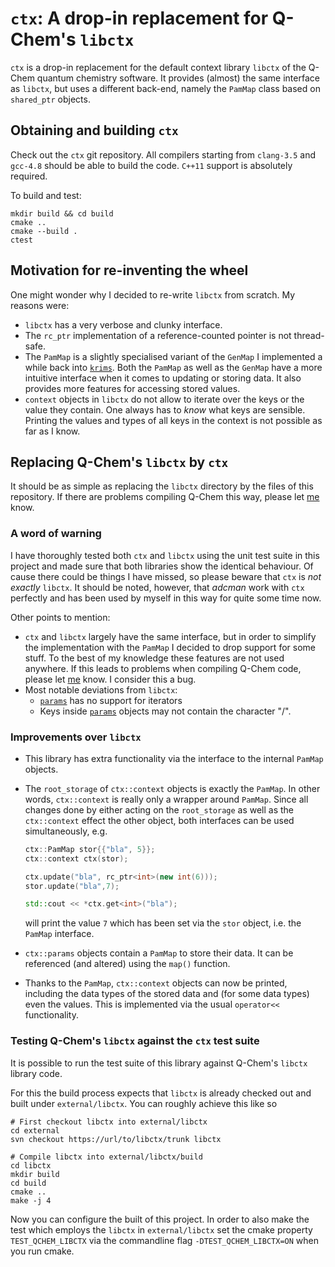 # ``ctx``: A drop-in replacement for Q-Chem's ``libctx``

``ctx`` is a drop-in replacement for the default context library ``libctx``
of the Q-Chem quantum chemistry software. It provides (almost) the same
interface as ``libctx``, but uses a different back-end, namely
the ``PamMap`` class based on `shared_ptr` objects.

## Obtaining and building ``ctx``
Check out the ``ctx`` git repository.
All compilers starting from ``clang-3.5`` and ``gcc-4.8`` should be able to build the code.
``C++11`` support is absolutely required.

To build and test:
```
mkdir build && cd build
cmake ..
cmake --build .
ctest
```

## Motivation for re-inventing the wheel
One might wonder why I decided to re-write ``libctx`` from scratch.
My reasons were:
- ``libctx`` has a very verbose and clunky interface.
- The ``rc_ptr`` implementation of a reference-counted pointer is
  not thread-safe.
- The ``PamMap`` is a slightly specialised variant of the ``GenMap``
  I implemented a while back into [``krims``](https::/lazyten.org/krims).
  Both the ``PamMap`` as well as the ``GenMap`` have a more intuitive
  interface when it comes to updating  or storing data. It also provides
  more features for accessing stored values.
- ``context`` objects in ``libctx`` do not allow to
  iterate over the keys or the value they contain.
  One always has to *know* what keys are sensible. Printing the values
  and types of all keys in the context is not possible as far as I know.

## Replacing Q-Chem's ``libctx`` by ``ctx``
It should be as simple as replacing the ``libctx``
directory by the files of this repository.
If there are problems compiling Q-Chem this way,
please let [me](AUTHORS.md) know.

### A word of warning
I have thoroughly tested both ``ctx`` and ``libctx``
using the unit test suite in this project and made
sure that both libraries show the identical behaviour.
Of cause there could be things I have missed, so
please beware that ``ctx`` is *not exactly* ``libctx``.
It should be noted, however, that *adcman* work with ``ctx``
perfectly and has been used by myself in this way for
quite some time now.  

Other points to mention:
- ``ctx`` and ``libctx`` largely have the same interface,
  but in order to simplify the implementation with the
  ``PamMap`` I decided to drop support for some stuff.
  To the best of my knowledge these features are not used anywhere.
  If this leads to problems when compiling Q-Chem code,
  please let [me](AUTHORS.md) know. I consider this a bug.
- Most notable deviations from ``libctx``:
	- [``params``](src/ctx/params.h) has no support for iterators
	- Keys inside [``params``](src/ctx/params.h) objects may not
	  contain the character "/".

### Improvements over ``libctx``
- This library has extra functionality via the interface to the internal ``PamMap``
  objects.
- The ``root_storage`` of ``ctx::context`` objects is exactly the ``PamMap``.
  In other words, ``ctx::context`` is really only a wrapper around ``PamMap``.
  Since all changes done by either acting on the ``root_storage`` as well
  as the ``ctx::context`` effect the other object, both interfaces
  can be used simultaneously, e.g.
  
  ```cpp
  ctx::PamMap stor{{"bla", 5}};
  ctx::context ctx(stor);

  ctx.update("bla", rc_ptr<int>(new int(6)));
  stor.update("bla",7);

  std::cout << *ctx.get<int>("bla");
  ```
  
  will print the value ``7`` which has been set via the ``stor`` object,
  i.e. the ``PamMap`` interface.
- ``ctx::params`` objects contain a ``PamMap`` to store their data.
  It can be referenced (and altered) using the ``map()`` function.
- Thanks to the ``PamMap``, ``ctx::context`` objects can now be printed,
  including the data types of the stored data and (for some data types)
  even the values. This is implemented via the usual ``operator<<``
  functionality.

### Testing Q-Chem's ``libctx`` against the ``ctx`` test suite
It is possible to run the test suite of this library against Q-Chem's ``libctx`` library code.   

For this the build process expects that ``libctx`` is already checked out and
built under ``external/libctx``. You can roughly achieve this like so
```
# First checkout libctx into external/libctx
cd external
svn checkout https://url/to/libctx/trunk libctx

# Compile libctx into external/libctx/build
cd libctx
mkdir build
cd build
cmake ..
make -j 4
```
Now you can configure the built of this project.
In order to also make the test which employs the ``libctx``
in ``external/libctx`` set the cmake property
``TEST_QCHEM_LIBCTX`` via the commandline flag ``-DTEST_QCHEM_LIBCTX=ON``
when you run cmake.
